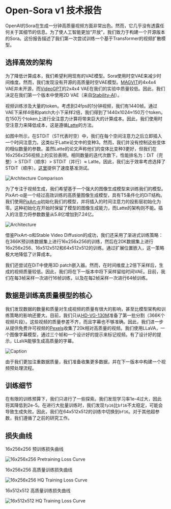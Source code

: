 # Open-Sora v1 技术报告

OpenAI的Sora在生成一分钟高质量视频方面非常出色。然而，它几乎没有透露任何关于其细节的信息。为了使人工智能更加“开放”，我们致力于构建一个开源版本的Sora。这份报告描述了我们第一次尝试训练一个基于Transformer的视频扩散模型。

## 选择高效的架构

为了降低计算成本，我们希望利用现有的VAE模型。Sora使用时空VAE来减少时间维度。然而，我们发现没有开源的高质量时空VAE模型。[MAGVIT](https://github.com/google-research/magvit)的4x4x4 VAE并未开源，而[VideoGPT](https://wilson1yan.github.io/videogpt/index.html)的2x4x4 VAE在我们的实验中质量较低。因此，我们决定在我们第一个版本中使用2D VAE（来自[Stability-AI](https://huggingface.co/stabilityai/sd-vae-ft-mse-original)）。

视频训练涉及大量的token。考虑到24fps的1分钟视频，我们有1440帧。通过VAE下采样4倍和patch大小下采样2倍，我们得到了1440x1024≈150万个token。在150万个token上进行全注意力计算将带来巨大的计算成本。因此，我们使用时空注意力来降低成本，这是遵循[Latte](https://github.com/Vchitect/Latte)的方法。

如图中所示，在STDiT（ST代表时空）中，我们在每个空间注意力之后立即插入一个时间注意力。这类似于Latte论文中的变种3。然而，我们并没有控制这些变体的相似数量的参数。虽然Latte的论文声称他们的变体比变种3更好，但我们在16x256x256视频上的实验表明，相同数量的迭代次数下，性能排名为：DiT（完整）> STDiT（顺序）> STDiT（并行）≈ Latte。因此，我们出于效率考虑选择了STDiT（顺序）。[这里](/docs/acceleration.md#efficient-stdit)提供了速度基准测试。


![Architecture Comparison](https://i0.imgs.ovh/2024/03/15/eLk9D.png)

为了专注于视频生成，我们希望基于一个强大的图像生成模型来训练我们的模型。PixArt-α是一个经过高效训练的高质量图像生成模型，具有T5条件化的DiT结构。我们使用[PixArt-α](https://github.com/PixArt-alpha/PixArt-alpha)初始化我们的模型，并将插入的时间注意力的投影层初始化为零。这种初始化在开始时保留了模型的图像生成能力，而Latte的架构则不能。插入的注意力将参数数量从5.8亿增加到7.24亿。

![Architecture](https://i0.imgs.ovh/2024/03/16/erC1d.png)

借鉴PixArt-α和Stable Video Diffusion的成功，我们还采用了渐进式训练策略：在366K预训练数据集上进行16x256x256的训练，然后在20K数据集上进行16x256x256、16x512x512和64x512x512的训练。通过扩展位置嵌入，这一策略极大地降低了计算成本。

我们还尝试在DiT中使用3D patch嵌入器。然而，在时间维度上2倍下采样后，生成的视频质量较低。因此，我们将在下一版本中将下采样留给时间VAE。目前，我们在每3帧采样一次进行16帧训练，以及在每2帧采样一次进行64帧训练。


## 数据是训练高质量模型的核心

我们发现数据的数量和质量对生成视频的质量有很大的影响，甚至比模型架构和训练策略的影响还要大。目前，我们只从[HD-VG-130M](https://github.com/daooshee/HD-VG-130M)准备了第一批分割（366K个视频片段）。这些视频的质量参差不齐，而且字幕也不够准确。因此，我们进一步从提供免费许可视频的[Pexels](https://www.pexels.com/)收集了20k相对高质量的视频。我们使用LLaVA，一个图像字幕模型，通过三个帧和一个设计好的提示来标记视频。有了设计好的提示，LLaVA能够生成高质量的字幕。

![Caption](https://i0.imgs.ovh/2024/03/16/eXdvC.png)

由于我们更加注重数据质量，我们准备收集更多数据，并在下一版本中构建一个视频预处理流程。

## 训练细节

在有限的训练预算下，我们只进行了一些探索。我们发现学习率1e-4过大，因此将其降低到2e-5。在进行大批量训练时，我们发现`fp16`比`bf16`不太稳定，可能会导致生成失败。因此，我们在64x512x512的训练中切换到`bf16`。对于其他超参数，我们遵循了之前的研究工作。

## 损失曲线

16x256x256 预训练损失曲线

![16x256x256 Pretraining Loss Curve](https://i0.imgs.ovh/2024/03/16/erXQj.png)

16x256x256 高质量训练损失曲线

![16x256x256 HQ Training Loss Curve](https://i0.imgs.ovh/2024/03/16/ernXv.png)

16x512x512 高质量训练损失曲线

![16x512x512 HQ Training Loss Curve](https://i0.imgs.ovh/2024/03/16/erHBe.png)

